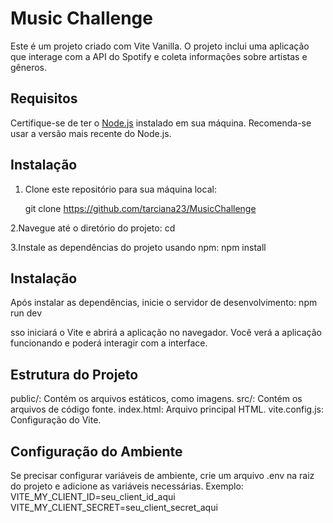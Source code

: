 # Music Challenge

Este é um projeto criado com Vite Vanilla. O projeto inclui uma aplicação que interage com a API do Spotify e coleta informações sobre artistas e gêneros. 

## Requisitos

Certifique-se de ter o [Node.js](https://nodejs.org/) instalado em sua máquina. Recomenda-se usar a versão mais recente do Node.js.

## Instalação

1. Clone este repositório para sua máquina local:

   git clone <https://github.com/tarciana23/MusicChallenge>
   
2.Navegue até o diretório do projeto:
   cd <MusicChallenge>

3.Instale as dependências do projeto usando npm:
   npm install

## Instalação
Após instalar as dependências, inicie o servidor de desenvolvimento:
npm run dev

sso iniciará o Vite e abrirá a aplicação no navegador. Você verá a aplicação funcionando e poderá interagir com a interface.

## Estrutura do Projeto
public/: Contém os arquivos estáticos, como imagens.
src/: Contém os arquivos de código fonte.
index.html: Arquivo principal HTML.
vite.config.js: Configuração do Vite.

## Configuração do Ambiente
Se precisar configurar variáveis de ambiente, crie um arquivo .env na raiz do projeto e adicione as variáveis necessárias. Exemplo:
VITE_MY_CLIENT_ID=seu_client_id_aqui
VITE_MY_CLIENT_SECRET=seu_client_secret_aqui



